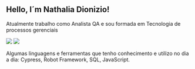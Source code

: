 ## Hello, I´m Nathalia Dionizio!

<p> Atualmente trabalho como Analista QA e sou formada em Tecnologia de processos gerenciais </P>

<a href = "mailto:nathalia.dionizio1996@gmail.com"><img src="https://img.shields.io/badge/-Gmail-%23333?style=for-the-badge&logo=gmail&logoColor=white"      target="_blank"></a>
  <a href="https://www.linkedin.com/in/nathaliadionizio" target="_blank"><img src="https://img.shields.io/badge/-LinkedIn-%230077B5?style=for-the-badge&logo=linkedin&logoColor=white" target="_blank"></a>
  
<div>
  Algumas linguagens e ferramentas que tenho conhecimento e utilizo no dia a dia:
  Cypress, Robot Framework, SQL, JavaScript.
<div>



